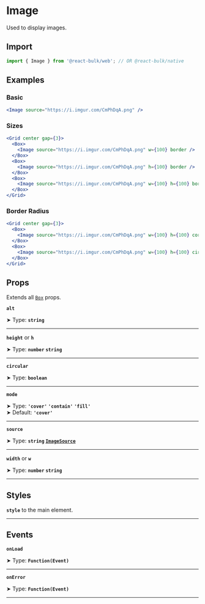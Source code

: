 # Image

Used to display images.

## Import

```jsx
import { Image } from '@react-bulk/web'; // OR @react-bulk/native
```

## Examples

### Basic
```jsx live
<Image source="https://i.imgur.com/CmPhDqA.png" />
```

### Sizes

```jsx live
<Grid center gap={3}>
  <Box>
    <Image source="https://i.imgur.com/CmPhDqA.png" w={100} border />
  </Box>
  <Box>
    <Image source="https://i.imgur.com/CmPhDqA.png" h={100} border />
  </Box>
  <Box>
    <Image source="https://i.imgur.com/CmPhDqA.png" w={100} h={100} border />
  </Box>
</Grid>
```

### Border Radius

```jsx live
<Grid center gap={3}>
  <Box>
    <Image source="https://i.imgur.com/CmPhDqA.png" w={100} h={100} corners={2} border />
  </Box>
  <Box>
    <Image source="https://i.imgur.com/CmPhDqA.png" w={100} h={100} circular border />
  </Box>
</Grid>
```

## Props

Extends all [`Box`](/docs/components/box#props) props.

**`alt`**

➤ Type: **`string`** <br/>

---

**`height`** or **`h`**

➤ Type: **`number` `string`** <br/>

---

**`circular`**

➤ Type: **`boolean`** <br/>

---

**`mode`**

➤ Type: **`'cover'` `'contain'` `'fill'`** <br/>
➤ Default: **`'cover'`** <br/>

---

**`source`**

➤ Type: **`string` [`ImageSource`](https://reactnative.dev/docs/image#source)** <br/>

---

**`width`** or **`w`**

➤ Type: **`number` `string`** <br/>

---

## Styles

**`style`** to the main element.

---

## Events

**`onLoad`**

➤ Type: **`Function(Event)`** <br/>

---

**`onError`**

➤ Type: **`Function(Event)`** <br/>

---

